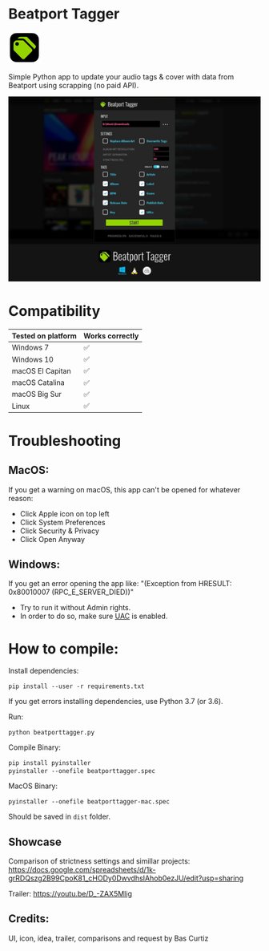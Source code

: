 # Beatport Tagger

![Logo](https://github.com/Marekkon5/beatporttagger/raw/main/assets/icon64.png "Logo")

Simple Python app to update your audio tags & cover with data from Beatport using scrapping (no paid API).

![Screenshot](https://raw.githubusercontent.com/Marekkon5/beatporttagger/main/assets/screenshot.jpg)

# Compatibility
<table>
    <thead>
        <tr>
            <th>Tested on platform</th>
            <th>Works correctly</th>
        </tr>
    </thead>
    <tbody>
        <tr>
            <td>Windows 7</td>
            <td>✅</td>
        </tr>
        <tr>
            <td>Windows 10</td>
            <td>✅</td>
        </tr>
        <tr>
            <td>macOS El Capitan</td>
            <td>✅</td>
        </tr>
        <tr>
            <td>macOS Catalina</td>
            <td>✅</td>
        </tr>
        <tr>
            <td>macOS Big Sur</td>
            <td>✅</td>
        </tr>
        <tr>
            <td>Linux</td>
            <td>✅</td>
        </tr>
    </tbody>
</table>

# Troubleshooting

## MacOS:

If you get a warning on macOS, this app can't be opened for whatever reason:  
- Click Apple icon on top left
- Click System Preferences
- Click Security & Privacy
- Click Open Anyway

## Windows:

If you get an error opening the app like: "(Exception from HRESULT: 0x80010007 (RPC_E_SERVER_DIED))"  
- Try to run it without Admin rights.
- In order to do so, make sure <a href="https://articulate.com/support/article/how-to-turn-user-account-control-on-or-off-in-windows-10">UAC</a> is enabled.

# How to compile:

Install dependencies:
```
pip install --user -r requirements.txt
```
If you get errors installing dependencies, use Python 3.7 (or 3.6).  

Run:
```
python beatporttagger.py
```
Compile Binary:
```
pip install pyinstaller
pyinstaller --onefile beatporttagger.spec
```
MacOS Binary:
```
pyinstaller --onefile beatporttagger-mac.spec
```
Should be saved in `dist` folder.  

## Showcase

Comparison of strictness settings and simillar projects: https://docs.google.com/spreadsheets/d/1k-grRDQszg2B99CpoK81_cHODy0DwvdhsIAhob0ezJU/edit?usp=sharing  

Trailer: https://youtu.be/D_-ZAX5MIig

## Credits:
UI, icon, idea, trailer, comparisons and request by Bas Curtiz

